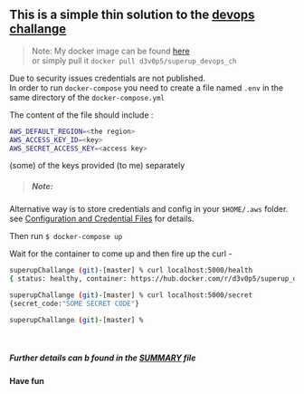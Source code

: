 ## This is a simple thin solution to the [devops challange](https://github.com/devops-israel/devops-challenge)

> Note: My docker image can be found [here](https://hub.docker.com/r/d3v0p5/superup_devops_ch/)</br>
> or simply pull it `docker pull d3v0p5/superup_devops_ch`



Due to security issues credentials are not published.</br>
In order to run `docker-compose` you need to create a file named `.env` in the same directory of the `docker-compose.yml`

The content of the file should include :
```bash
AWS_DEFAULT_REGION=<the region>
AWS_ACCESS_KEY_ID=<key>
AWS_SECRET_ACCESS_KEY=<access key>
```
(some) of the keys provided (to me) separately

> ##### Note: </br>
Alternative way is to store credentials and config in your `$HOME/.aws` folder.</br>
see [Configuration and Credential Files](https://docs.aws.amazon.com/cli/latest/userguide/cli-config-files.html) for details.



Then run `$ docker-compose up`

Wait for the container to come up and then fire up the curl -

```bash
superupChallange (git)-[master] % curl localhost:5000/health
{ status: healthy, container: https://hub.docker.com/r/d3v0p5/superup_devops_ch/ , project: https://github.com/D3V0P5/superupChallange}

superupChallange (git)-[master] % curl localhost:5000/secret
{secret_code:"SOME SECRET CODE"}

superupChallange (git)-[master] %
```
</br>

##### Further details can b found in the [SUMMARY](docs/SUMMARY.md) file


#### Have fun

